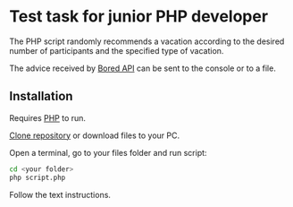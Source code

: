 # Test task for junior PHP developer

The PHP script randomly recommends a vacation according to
the desired number of participants and the specified type of
vacation.

The advice received by [Bored API](https://www.boredapi.com/documentation)
can be sent to the console or to a file.


## Installation

Requires [PHP](https://www.php.net/manual/en/install.general.php) to run.

[Clone repository](https://docs.github.com/ru/repositories/creating-and-managing-repositories/cloning-a-repository
) or download files to your PC.

Open a terminal, go to your files folder and run script:

```sh
cd <your folder>
php script.php
```

Follow the text instructions.
